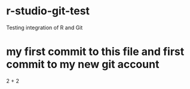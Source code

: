 # r-studio-git-test
Testing integration of R and Git

# my first commit to this file and first commit to my new git account

2 + 2


